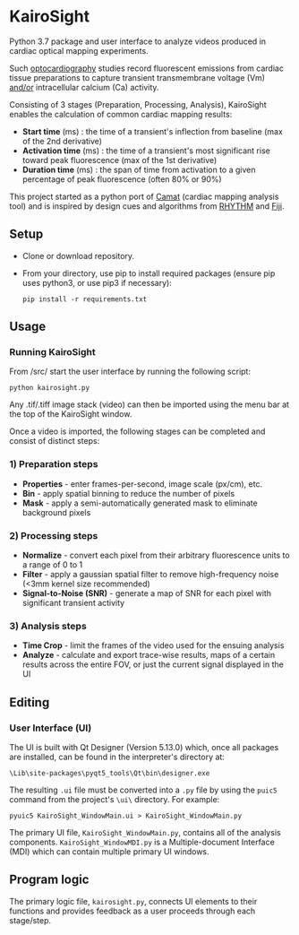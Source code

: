 # KairoSight
Python 3.7 package and user interface to analyze videos produced in cardiac optical mapping experiments.

Such [optocardiography](https://pubmed.ncbi.nlm.nih.gov/31803858/) studies record fluorescent emissions from cardiac tissue preparations to capture transient transmembrane voltage (Vm) [and/or](https://link.springer.com/article/10.1186/s42490-019-0024-x) intracellular calcium (Ca) activity.

Consisting of 3 stages (Preparation, Processing, Analysis), KairoSight enables the calculation of common cardiac mapping results:
* **Start time** (ms) : the time of a transient's inflection from baseline (max of the 2nd derivative)
* **Activation time** (ms) : the time of a transient's most significant rise toward peak fluorescence (max of the 1st derivative)
* **Duration time** (ms) : the span of time from activation to a given percentage of peak fluorescence (often 80% or 90%)


This project started as a python port of [Camat](https://github.com/RJ3/camat) (cardiac mapping analysis tool) and is inspired by design cues and algorithms from [RHYTHM](https://github.com/RJ3/Rhythm) and [Fiji](https://fiji.sc/).


## Setup
* Clone or download repository.
* From your directory, use pip to install required packages (ensure pip uses python3, or use pip3 if necessary):

	```pip install -r requirements.txt```	


## Usage
### Running KairoSight
From /src/ start the user interface by running the following script:  

    python kairosight.py

Any .tif/.tiff image stack (video) can then be imported using the menu bar at the top of the KairoSight window.

Once a video is imported, the following stages can be completed and consist of distinct steps:

### 1) Preparation steps
* **Properties** - enter frames-per-second, image scale (px/cm), etc.
* **Bin** - apply spatial binning to reduce the number of pixels
* **Mask** - apply a semi-automatically generated mask to eliminate background pixels
### 2) Processing steps
* **Normalize** - convert each pixel from their arbitrary fluorescence units to a range of 0 to 1
* **Filter** - apply a gaussian spatial filter to remove high-frequency noise (<3mm kernel size recommended)
* **Signal-to-Noise (SNR)** - generate a map of SNR for each pixel with significant transient activity
### 3) Analysis steps
* **Time Crop** - limit the frames of the video used for the ensuing analysis
* **Analyze** - calculate and export trace-wise results, maps of a certain results across the entire FOV, or just the current signal displayed in the UI

## Editing
### User Interface (UI)
The UI is built with Qt Designer (Version 5.13.0) which, once all packages are installed, can be found in the interpreter's directory at:
	
	\Lib\site-packages\pyqt5_tools\Qt\bin\designer.exe

The resulting ```.ui``` file must be converted into a ```.py``` file by using the ```puic5``` command from the project's ```\ui\``` directory. For example:

	pyuic5 KairoSight_WindowMain.ui > KairoSight_WindowMain.py

The primary UI file, ```KairoSight_WindowMain.py```, contains all of the analysis components. ```KairoSight_WindowMDI.py``` is a Multiple-document Interface (MDI) which can contain multiple primary UI windows.
## Program logic
The primary logic file, ```kairosight.py```, connects UI elements to their functions and provides feedback as a user proceeds through each stage/step. 